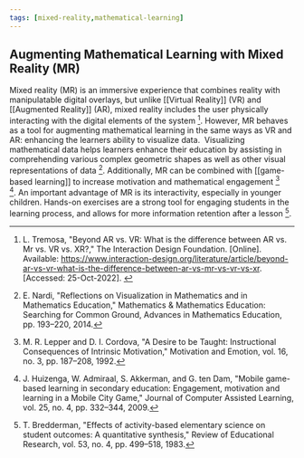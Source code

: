 ```yaml
---
tags: [mixed-reality,mathematical-learning]
---
```


## Augmenting Mathematical Learning with Mixed Reality (MR)

Mixed reality (MR) is an immersive experience that combines reality with manipulatable digital overlays, but unlike [[Virtual Reality]] (VR) and [[Augmented Reality]] (AR), mixed reality includes the user physically interacting with the digital elements of the system [^1]. However, MR behaves as a tool for augmenting mathematical learning in the same ways as VR and AR: enhancing the learners ability to visualize data.  Visualizing mathematical data helps learners enhance their education by assisting in comprehending various complex geometric shapes as well as other visual representations of data [^2]. Additionally, MR can be combined with [[game-based learning]] to increase motivation and mathematical engagement [^3] [^4]. An important advantage of MR is its interactivity, especially in younger children. Hands-on exercises are a strong tool for engaging students in the learning process, and allows for more information retention after a lesson [^5].

[^1]: L. Tremosa, "Beyond AR vs. VR: What is the difference between AR vs. Mr vs. VR vs. XR?," The Interaction Design Foundation. \[Online\]. Available: https://www.interaction-design.org/literature/article/beyond-ar-vs-vr-what-is-the-difference-between-ar-vs-mr-vs-vr-vs-xr. \[Accessed: 25-Oct-2022\]. 
[^2]: E. Nardi, "Reflections on Visualization in Mathematics and in Mathematics Education," Mathematics & Mathematics Education: Searching for Common Ground, Advances in Mathematics Education, pp. 193–220, 2014.
[^3]: M. R. Lepper and D. I. Cordova, "A Desire to be Taught: Instructional Consequences of Intrinsic Motivation," Motivation and Emotion, vol. 16, no. 3, pp. 187–208, 1992.
[^4]: J. Huizenga, W. Admiraal, S. Akkerman, and G. ten Dam, "Mobile game-based learning in secondary education: Engagement, motivation and learning in a Mobile City Game," Journal of Computer Assisted Learning, vol. 25, no. 4, pp. 332–344, 2009.
[^5]: T. Bredderman, "Effects of activity-based elementary science on student outcomes: A quantitative synthesis," Review of Educational Research, vol. 53, no. 4, pp. 499–518, 1983.